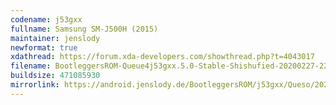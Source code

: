 ```yaml
---
codename: j53gxx
fullname: Samsung SM-J500H (2015)
maintainer: jenslody
newformat: true
xdathread: https://forum.xda-developers.com/showthread.php?t=4043017
filename: BootleggersROM-Queue4j53gxx.5.0-Stable-Shishufied-20200227-225736.zip
buildsize: 471085930
mirrorlink: https://android.jenslody.de/BootleggersROM/j53gxx/Queso/20200227-225736/
---
```



